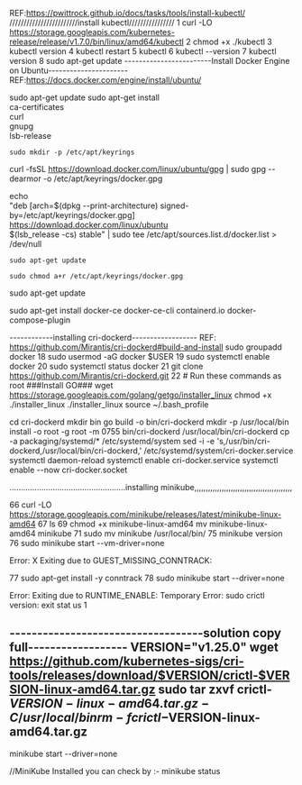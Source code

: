REF:https://pwittrock.github.io/docs/tasks/tools/install-kubectl/
////////////////////////install kubectl////////////////
1  curl -LO https://storage.googleapis.com/kubernetes-release/release/v1.7.0/bin/linux/amd64/kubectl
    2  chmod +x ./kubectl
    3  kubectl version
    4  kubectl restart
    5  kubectl
    6  kubectl --version
    7  kubectl version
    8  sudo apt-get update
   ------------------------Install Docker Engine on Ubuntu----------------------
    REF:https://docs.docker.com/engine/install/ubuntu/

sudo apt-get update
sudo apt-get install \
    ca-certificates \
    curl \
    gnupg \
    lsb-release
    
    sudo mkdir -p /etc/apt/keyrings
curl -fsSL https://download.docker.com/linux/ubuntu/gpg | sudo gpg --dearmor -o /etc/apt/keyrings/docker.gpg

echo \
  "deb [arch=$(dpkg --print-architecture) signed-by=/etc/apt/keyrings/docker.gpg] https://download.docker.com/linux/ubuntu \
  $(lsb_release -cs) stable" | sudo tee /etc/apt/sources.list.d/docker.list > /dev/null
    
    
    sudo apt-get update
    
    sudo chmod a+r /etc/apt/keyrings/docker.gpg
sudo apt-get update

sudo apt-get install docker-ce docker-ce-cli containerd.io docker-compose-plugin

------------installing cri-dockerd------------------
REF: https://github.com/Mirantis/cri-dockerd#build-and-install
       sudo groupadd docker
   18  sudo usermod -aG docker $USER
   19  sudo systemctl enable docker
   20  sudo systemctl status docker
   21  git clone https://github.com/Mirantis/cri-dockerd.git
   22  # Run these commands as root
###Install GO###
wget https://storage.googleapis.com/golang/getgo/installer_linux
chmod +x ./installer_linux
./installer_linux
source ~/.bash_profile

cd cri-dockerd
mkdir bin
go build -o bin/cri-dockerd
mkdir -p /usr/local/bin
install -o root -g root -m 0755 bin/cri-dockerd /usr/local/bin/cri-dockerd
cp -a packaging/systemd/* /etc/systemd/system
sed -i -e 's,/usr/bin/cri-dockerd,/usr/local/bin/cri-dockerd,' /etc/systemd/system/cri-docker.service
systemctl daemon-reload
systemctl enable cri-docker.service
systemctl enable --now cri-docker.socket

...................................................installing minikube,,,,,,,,,,,,,,,,,,,,,,,,,,,,,,,,,,,,,,,,,,,




   66  curl -LO https://storage.googleapis.com/minikube/releases/latest/minikube-linux-amd64
   67  ls
   69  chmod +x minikube-linux-amd64
       mv minikube-linux-amd64 minikube
   71  sudo mv minikube /usr/local/bin/
   75  minikube version
   76  sudo minikube start --vm-driver=none
   
   Error: X Exiting due to GUEST_MISSING_CONNTRACK: 
   
   77  sudo apt-get install -y conntrack
   78  sudo minikube start --driver=none
   
   Error: Exiting due to RUNTIME_ENABLE: Temporary Error: sudo crictl version: exit stat                                                                              us 1

-----------------------------------solution copy full------------------
VERSION="v1.25.0"
wget https://github.com/kubernetes-sigs/cri-tools/releases/download/$VERSION/crictl-$VERSION-linux-amd64.tar.gz
sudo tar zxvf crictl-$VERSION-linux-amd64.tar.gz -C /usr/local/bin
rm -f crictl-$VERSION-linux-amd64.tar.gz
--------------------------------------------------------------------------  


minikube start --driver=none


//MiniKube Installed you can check by :- minikube status





